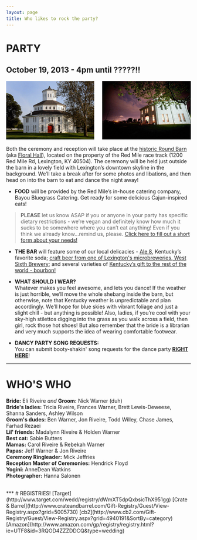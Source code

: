 ```yaml
---
layout: page
title: Who likes to rock the party?
---
```


# PARTY

## October 19, 2013 - 4pm until ?????!!

![Floral Hall](/public/images/roundbarn.png)

Both the ceremony and reception will take place at the [historic Round Barn](http://www.theredmile.com/redmile/our-track/virtual-tour/round-barn) (aka [Floral Hall](http://www.nps.gov/nr/travel/lexington/flo.htm)), located on the property of the Red Mile race track (1200 Red Mile Rd, Lexington, KY 40504). The ceremony will be held just outside the barn in a lovely field with Lexington’s downtown skyline in the background. We’ll take a break after for some photos and libations, and then head on into the barn to eat and dance the night away!


* __FOOD__ will be provided by the Red Mile’s in-house catering company, Bayou Bluegrass Catering. Get ready for some delicious Cajun-inspired eats!
> __PLEASE__ let us know ASAP if you or anyone in your party has specific dietary restrictions - we’re vegan and definitely
> know how much it sucks to be somewhere where you can’t eat anything! Even if you think we already know...remind us,
> please. [Click here to fill out a short form about your needs!](https://docs.google.com/forms/d/1xijIxX8u_KMS4HHNuonFYEjLrXo4Rp-0Mb_KqjEbHfY/viewform)

* __THE BAR__ will feature some of our local delicacies - [Ale 8](http://en.wikipedia.org/wiki/Ale-8-One), Kentucky’s favorite soda; [craft beer from one of Lexington's microbreweries, West Sixth Brewery](http://www.craftbeer.com/featured-brewery/west-sixth-brewing-company); and several varieties of [Kentucky’s gift to the rest of the world - bourbon!](http://en.wikipedia.org/wiki/Bourbon_whiskey)  

* __WHAT SHOULD I WEAR?__  
Whatever makes you feel awesome, and lets you dance! If the weather is just horrible, we’ll move the whole shebang inside the barn, but otherwise, note that Kentucky weather is unpredictable and plan accordingly. We’ll hope for blue skies with vibrant foliage and just a slight chill - but anything is possible! Also, ladies, if you’re cool with your sky-high stilettos digging into the grass as you walk across a field, then girl, rock those hot shoes! But also remember that the bride is a librarian and very much supports the idea of wearing comfortable footwear.

* __DANCY PARTY SONG REQUESTS:__  
You can submit booty-shakin' song requests for the dance party [__RIGHT HERE__](https://docs.google.com/forms/d/1gRWS1Tq05aKgqhNKMSdVZyEexFCqHIZ7Ep4yYwHhsSc/viewform)!

***
# WHO'S WHO  
__Bride:__ Eli Riveire _and_ __Groom:__ Nick Warner (duh)  
__Bride's ladies:__ Tricia Riveire, Frances Warner, Brett Lewis-Deweese, Shanna Sanders, Ashley Wilson  
__Groom's dudes:__ Ben Warner, Jon Riveire, Todd Willey, Chase James, Farhad Rezaei  
__Lil' friends:__ Madalynn Riveire & Holden Warner  
__Best cat:__ Sabie Butters  
__Mamas:__ Carol Riveire & Rebekah Warner  
__Papas:__ Jeff Warner & Jon Riveire  
__Ceremony Ringleader:__ Mick Jeffries  
__Reception Master of Ceremonies:__ Hendrick Floyd  
__Yogini:__ AnneDean Watkins  
__Photographer:__ Hanna Salonen

<br>
***
# REGISTRIES!  
[Target](http://www.target.com/wedd/registry/dWmXT5dpQxbsicThX951gg)  
[Crate & Barrel](http://www.crateandbarrel.com/Gift-Registry/Guest/View-Registry.aspx?grid=5005730)   
[cb2](http://www.cb2.com/Gift-Registry/Guest/View-Registry.aspx?grid=4940191&SortBy=category)  
[Amazon](http://www.amazon.com/gp/registry/registry.html?ie=UTF8&id=3RQOD4ZZZDDCQ&type=wedding)  

<br>
<br>
<br>

